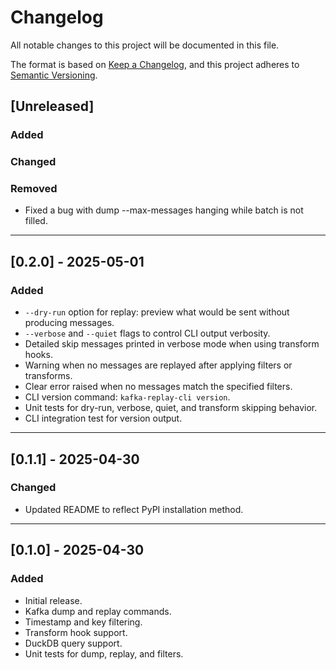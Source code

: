 # Changelog

All notable changes to this project will be documented in this file.

The format is based on [Keep a Changelog](https://keepachangelog.com/en/1.1.0/),
and this project adheres to [Semantic Versioning](https://semver.org/spec/v2.0.0.html).

## [Unreleased]

### Added

### Changed

### Removed
- Fixed a bug with dump --max-messages hanging while batch is not filled.

---

## [0.2.0] - 2025-05-01

### Added
- `--dry-run` option for replay: preview what would be sent without producing messages.
- `--verbose` and `--quiet` flags to control CLI output verbosity.
- Detailed skip messages printed in verbose mode when using transform hooks.
- Warning when no messages are replayed after applying filters or transforms.
- Clear error raised when no messages match the specified filters.
- CLI version command: `kafka-replay-cli version`.
- Unit tests for dry-run, verbose, quiet, and transform skipping behavior.
- CLI integration test for version output.

---

## [0.1.1] - 2025-04-30

### Changed
- Updated README to reflect PyPI installation method.

---

## [0.1.0] - 2025-04-30

### Added
- Initial release.
- Kafka dump and replay commands.
- Timestamp and key filtering.
- Transform hook support.
- DuckDB query support.
- Unit tests for dump, replay, and filters.